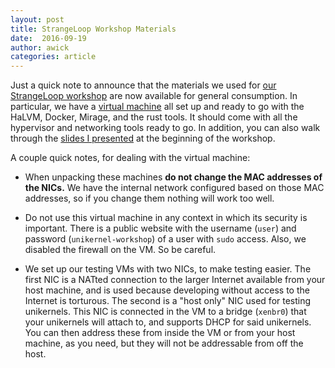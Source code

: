 ```yaml
---
layout: post
title: StrangeLoop Workshop Materials
date:  2016-09-19
author: awick
categories: article
---
```


Just a quick note to announce that the materials we used for [our StrangeLoop
workshop](http://www.thestrangeloop.com/2016/unikernel-microservices-build-test-deploy-rejoice.html)
are now available for general consumption. In particular, we have a [virtual
machine](http://repos.halvm.org/strangeloop2016/unikernel-workshop.ova) all set
up and ready to go with the HaLVM, Docker, Mirage, and the rust tools. It should
come with all the hypervisor and networking tools ready to go. In addition, you
can also walk through the [slides I
presented](http://repos.halvm.org/strangeloop2016/Strange%20Loop%202016%20Workshop.pdf)
at the beginning of the workshop.

A couple quick notes, for dealing with the virtual machine:

  * When unpacking these machines **do not change the MAC addresses of the
    NICs.** We have the internal network configured based on those MAC
    addresses, so if you change them nothing will work too well.

  * Do not use this virtual machine in any context in which its security is
    important. There is a public website with the username (`user`) and password
    (`unikernel-workshop`) of a user with `sudo` access. Also, we disabled the
    firewall on the VM. So be careful.

  * We set up our testing VMs with two NICs, to make testing easier. The first
    NIC is a NATted connection to the larger Internet available from your host
    machine, and is used because developing without access to the Internet is
    torturous. The second is a "host only" NIC used for testing unikernels. This
    NIC is connected in the VM to a bridge (`xenbr0`) that your unikernels will
    attach to, and supports DHCP for said unikernels. You can then address these
    from inside the VM or from your host machine, as you need, but they will not
    be addressable from off the host.

